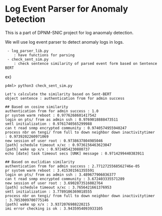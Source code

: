 Log Event Parser for Anomaly Detection
===
This is a part of DPNM-SNIC project for log anaomaly detection.

We will use log event parser to detect anomaly logs in logs.

     - log_parser_lib.py 
        : have functions for parsing
     - check_sent_sim.py
        : check sentence similarity of parsed event form based on Sentence BERT
    
ex)

```shell
p4ml> python3 check_sent_sim.py

Let's calculate the similarity based on Sent-BERT
object sentence : authentication from for admin success

## Based on cosine similarity
authentication from for admin success : 1.0
pr system warm reboot : 0.9776268601417542
login on pts/ from as admin ssh : 0.9769018888473511
smtl initialization : 0.9761740565299988
can t read snmp encrypted community : 0.9740574955940247
process nbr on tengi/ from full to down neighbor down inactivitytimer : 0.9739202260971069
new session of user root : 0.9738637804985046
[path] schedule timeout x/xc : 0.9736156463623047
[path] wake up x/x : 0.9724854230880737
echo [date] task timeout secs [UNK] message : 0.9714299440383911

## Based on euclidian similarity
authentication from for admin success : 2.7712725568562746e-05
pr system warm reboot : 3.415301561355591
login on pts/ from as admin ssh : 3.489677906036377
can t read snmp encrypted community : 3.672403335571289
new session of user root : 3.6902873516082764
[path] schedule timeout x/xc : 3.7656421661376953
smtl initialization : 3.7789106369018555
process nbr on tengi/ from full to down neighbor down inactivitytimer : 3.7853009700775146
[path] wake up x/x : 3.9372076988220215
imi error checking is ok : 3.9435954093933105
```